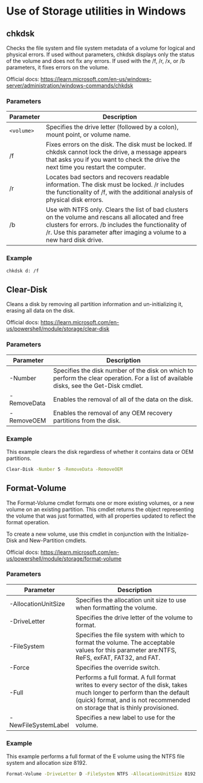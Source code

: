 # Use of Storage utilities in Windows

## chkdsk

Checks the file system and file system metadata of a volume for logical and physical errors. If used without parameters, chkdsk displays only the status of the volume and does not fix any errors. If used with the /f, /r, /x, or /b parameters, it fixes errors on the volume.

Official docs: https://learn.microsoft.com/en-us/windows-server/administration/windows-commands/chkdsk

### Parameters

| Parameter | Description |
| --- | --- |
| `<volume>` | Specifies the drive letter (followed by a colon), mount point, or volume name. |
| /f | Fixes errors on the disk. The disk must be locked. If chkdsk cannot lock the drive, a message appears that asks you if you want to check the drive the next time you restart the computer. |
| /r | Locates bad sectors and recovers readable information. The disk must be locked. /r includes the functionality of /f, with the additional analysis of physical disk errors. |
| /b | Use with NTFS only. Clears the list of bad clusters on the volume and rescans all allocated and free clusters for errors. /b includes the functionality of /r. Use this parameter after imaging a volume to a new hard disk drive. |

### Example

```bash
chkdsk d: /f
```

## Clear-Disk

Cleans a disk by removing all partition information and un-initializing it, erasing all data on the disk.

Official docs: https://learn.microsoft.com/en-us/powershell/module/storage/clear-disk

### Parameters

| Parameter | Description |
| --- | --- |
| -Number | Specifies the disk number of the disk on which to perform the clear operation. For a list of available disks, see the Get-Disk cmdlet. |
| -RemoveData | Enables the removal of all of the data on the disk. |
| -RemoveOEM | Enables the removal of any OEM recovery partitions from the disk. |

### Example

This example clears the disk regardless of whether it contains data or OEM partitions.

```bash
Clear-Disk -Number 5 -RemoveData -RemoveOEM
```

## Format-Volume

The Format-Volume cmdlet formats one or more existing volumes, or a new volume on an existing partition. This cmdlet returns the object representing the volume that was just formatted, with all properties updated to reflect the format operation.

To create a new volume, use this cmdlet in conjunction with the Initialize-Disk and New-Partition cmdlets.

Official docs: https://learn.microsoft.com/en-us/powershell/module/storage/format-volume

### Parameters

| Parameter | Description |
| --- | --- |
| -AllocationUnitSize | Specifies the allocation unit size to use when formatting the volume. |
| -DriveLetter | Specifies the drive letter of the volume to format. |
| -FileSystem | Specifies the file system with which to format the volume. The acceptable values for this parameter are:NTFS, ReFS, exFAT, FAT32, and FAT. |
| -Force | Specifies the override switch. |
| -Full | Performs a full format. A full format writes to every sector of the disk, takes much longer to perform than the default (quick) format, and is not recommended on storage that is thinly provisioned. |
| -NewFileSystemLabel | Specifies a new label to use for the volume. |


### Example

This example performs a full format of the E volume using the NTFS file system and allocation size 8192.

```bash
Format-Volume -DriveLetter D -FileSystem NTFS -AllocationUnitSize 8192 -Full -Force
```